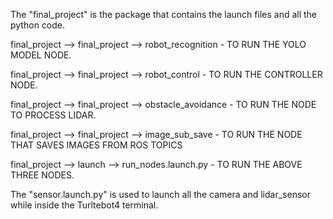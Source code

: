 The "final_project" is the package that contains the launch files and all the python code.

 final_project --> final_project --> robot_recognition    - TO RUN THE YOLO MODEL NODE.
 
 final_project --> final_project --> robot_control        - TO RUN THE CONTROLLER NODE.
 
 final_project --> final_project --> obstacle_avoidance   - TO RUN THE NODE TO PROCESS LIDAR.
 
 final_project --> final_project --> image_sub_save       - TO RUN THE NODE THAT SAVES IMAGES FROM ROS TOPICS
 
 final_project --> launch -->  run_nodes.launch.py        - TO RUN THE ABOVE THREE NODES.
 
    
 




The "sensor.launch.py" is used to launch all the camera and lidar_sensor while inside the Turltebot4 terminal. 
